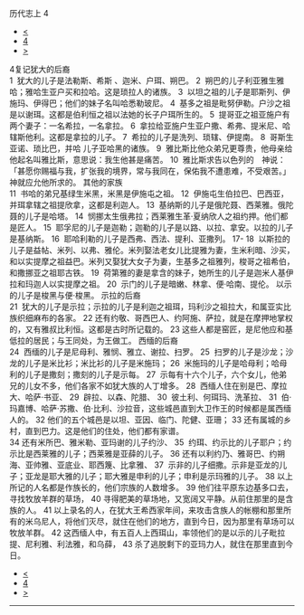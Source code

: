 ﻿





 历代志上 4




* [<](bible/1CH03.md)
* [4](bible/1CH.md)
* [>](bible/1CH05.md)



 
4复记犹大的后裔  
1  犹大的儿子是法勒斯、希斯 、迦米、户珥、朔巴。 
2  朔巴的儿子利亚雅生雅哈；雅哈生亚户买和拉哈。这是琐拉人的诸族。 
3  以坦之祖的儿子是耶斯列、伊施玛、伊得巴；他们的妹子名叫哈悉勒玻尼。 
4  基多之祖是毗努伊勒。户沙之祖是以谢珥。这都是伯利恒之祖以法她的长子户珥所生的。 
5  提哥亚之祖亚施户有两个妻子：一名希拉，一名拿拉。 
6  拿拉给亚施户生亚户撒、希弗、提米尼、哈辖斯他利。这都是拿拉的儿子。 
7  希拉的儿子是洗列、琐辖、伊提南。 
8  哥斯生亚诺、琐比巴，并哈 儿子亚哈黑的诸族。 
9  雅比斯比他众弟兄更尊贵，他母亲给他起名叫雅比斯，意思说：我生他甚是痛苦。 
10  雅比斯求告以色列的　神说：「甚愿你赐福与我，扩张我的境界，常与我同在，保佑我不遭患难，不受艰苦。」　神就应允他所求的。 其他的家族  
11  书哈的弟兄基绿生米黑，米黑是伊施屯之祖。 
12  伊施屯生伯拉巴、巴西亚，并珥拿辖之祖提欣拿，这都是利迦人。 
13  基纳斯的儿子是俄陀聂、西莱雅。俄陀聂的儿子是哈塔。 
14  悯挪太生俄弗拉；西莱雅生革·夏纳欣人之祖约押。他们都是匠人。 
15  耶孚尼的儿子是迦勒；迦勒的儿子是以路、以拉、拿安。以拉的儿子是基纳斯。 
16  耶哈利勒的儿子是西弗、西法、提利、亚撒列。 
17-
18  以斯拉的儿子是益帖、米列、以弗、雅伦。米列娶法老女儿比提雅为妻，生米利暗、沙买，和以实提摩之祖益巴。米列又娶犹大女子为妻，生基多之祖雅列，梭哥之祖希伯，和撒挪亚之祖耶古铁。 
19  荷第雅的妻是拿含的妹子，她所生的儿子是迦米人基伊拉和玛迦人以实提摩之祖。 
20  示门的儿子是暗嫩、林拿、便·哈南、提伦。 以示的儿子是梭黑与便·梭黑。 示拉的后裔  
21  犹大的儿子是示拉；示拉的儿子是利迦之祖珥，玛利沙之祖拉大，和属亚实比族织细麻布的各家。 
22 还有约敬、哥西巴人、约阿施、萨拉，就是在摩押地掌权的，又有雅叔比利恒。这都是古时所记载的。 
23 这些人都是窑匠，是尼他应和基低拉的居民；与王同处，为王做工。 西缅的后裔  
24  西缅的儿子是尼母利、雅悯、雅立、谢拉、扫罗。 
25  扫罗的儿子是沙龙；沙龙的儿子是米比衫；米比衫的儿子是米施玛； 
26  米施玛的儿子是哈母利；哈母利的儿子是撒刻；撒刻的儿子是示每。 
27  示每有十六个儿子，六个女儿，他弟兄的儿女不多，他们各家不如犹大族的人丁增多。 
28  西缅人住在别是巴、摩拉大、哈萨·书亚、 
29  辟拉、以森、陀腊、 
30  彼土利、何珥玛、洗革拉、 
31  伯·玛嘉博、哈萨·苏撒、伯·比利、沙拉音，这些城邑直到大卫作王的时候都是属西缅人的。 
32 他们的五个城邑是以坦、亚因、临门、陀健、亚珊； 
33 还有属城的乡村，直到巴力。这是他们的住处，他们都有家谱。  
34 还有米所巴、雅米勒、亚玛谢的儿子约沙、 
35  约珥、约示比的儿子耶户；约示比是西莱雅的儿子；西莱雅是亚薛的儿子。 
36 还有以利约乃、雅哥巴、约朔海、亚帅雅、亚底业、耶西篾、比拿雅、 
37  示非的儿子细撒。示非是亚龙的儿子；亚龙是耶大雅的儿子；耶大雅是申利的儿子；申利是示玛雅的儿子。 
38 以上所记的人名都是作族长的，他们宗族的人数增多。 
39 他们往平原东边基多口去，寻找牧放羊群的草场， 
40 寻得肥美的草场地，又宽阔又平静。从前住那里的是含族的人。 
41 以上录名的人，在犹大王希西家年间，来攻击含族人的帐棚和那里所有的米乌尼人，将他们灭尽，就住在他们的地方，直到今日，因为那里有草场可以牧放羊群。 
42 这西缅人中，有五百人上西珥山，率领他们的是以示的儿子毗拉提、尼利雅、利法雅，和乌薛， 
43 杀了逃脱剩下的亚玛力人，就住在那里直到今日。 
* [<](bible/1CH03.md)
* [4](bible/1CH.md)
* [>](bible/1CH05.md)





---









